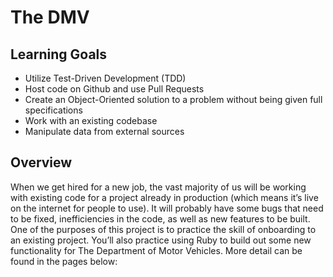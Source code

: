 # The DMV

## Learning Goals

- Utilize Test-Driven Development (TDD)
- Host code on Github and use Pull Requests
- Create an Object-Oriented solution to a problem without being given full specifications
- Work with an existing codebase
- Manipulate data from external sources

## Overview

When we get hired for a new job, the vast majority of us will be working with existing code for a project already in production (which means it’s live on the internet for people to use). It will probably have some bugs that need to be fixed, inefficiencies in the code, as well as new features to be built. One of the purposes of this project is to practice the skill of onboarding to an existing project. You’ll also practice using Ruby to build out some new functionality for The Department of Motor Vehicles. More detail can be found in the pages below:
